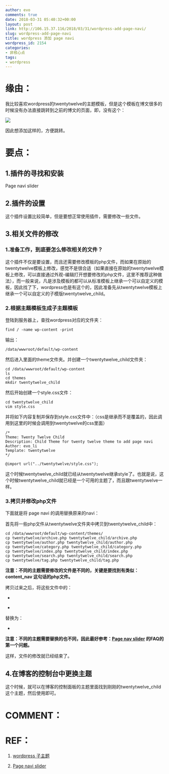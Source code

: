 ```yaml
---
author: evo
comments: true
date: 2018-03-31 05:40:32+00:00
layout: post
link: http://106.15.37.116/2018/03/31/wordpress-add-page-navi/
slug: wordpress-add-page-navi
title: wordpress 添加 page navi
wordpress_id: 2154
categories:
- 非核心点
tags:
- wordpress
---
```


<!-- more -->


# 缘由：


我比较喜欢wordpress的twentytwelve的主题模板，但是这个模板在博文很多的时候没有办法直接跳转到之前的博文的页面，即，没有这个：


![](http://106.15.37.116/wp-content/uploads/2018/03/img_5abf167483cf6.png)


因此想添加这样的，方便跳转。


# 要点：




## 1.插件的寻找和安装


Page navi slider


## 2.插件的设置


这个插件设置比较简单，但是要想正常使用插件，需要修改一些文件。


## 3.相关文件的修改




### 1.准备工作，到底要怎么修改相关的文件？


这个插件不仅是要设置，而且还需要修改模板的php文件，而如果在原始的twentytwelve模板上修改，感觉不是很合适（如果直接在原始的twentytwelve模板上修改，可以直接通过外观-编辑打开想要修改的php文件，这里不推荐这种做法），而一般来说，凡是涉及模板的都可以从标准模板上继承一个可以自定义的模板，因此找了下，wordpress也是有这个的，因此准备先从twentytwelve模板上继承一个可以自定义的子模版twentytwelve_child。


### 2.根据主题模板生成子主题模板


登陆到服务器上，查找wordpress对应的文件夹：

    
    find / -name wp-content -print


输出：

    
    /data/wwwroot/default/wp-content


然后进入里面的theme文件夹。并创建一个twentytwelve_child文件夹：

    
    cd /data/wwwroot/default/wp-content
    ls
    cd themes
    mkdir twentytwelve_child


然后开始创建一个style.css文件：

    
    cd twentytwelve_child
    vim style.css


并将如下内容复制并保存到style.css文件中：（css是继承而不是覆盖的，因此调用到这里的时候会调用到twentytwelve的css里面）

    
    /*
    Theme: Twenty Twelve Child
    Description: Child Theme for twenty twelve theme to add page navi 
    Author: evo_li
    Template: twentytwelve
    */
    
    @import url("../twentytwelve/style.css");


这个时候twentytwelve_child就已经从twentytwelve继承style了。也就是说，这个时候twentytwelve_child就已经是一个可用的主题了，而且跟twentytwelve一样。


### 3.拷贝并修改php文件


下面就是将 page navi 的调用替换原来的navi：

首先将一些php文件从twentytwelve文件夹中拷贝到twentytwelve_child中：

    
    cd /data/wwwroot/default/wp-content/themes/
    cp twentytwelve/archive.php twentytwelve_child/archive.php
    cp twentytwelve/author.php twentytwelve_child/author.php
    cp twentytwelve/category.php twentytwelve_child/category.php
    cp twentytwelve/index.php twentytwelve_child/index.php
    cp twentytwelve/search.php twentytwelve_child/search.php
    cp twentytwelve/tag.php twentytwelve_child/tag.php


**注意：不同的主题需要修改的文件是不同的，关键是要找到有类似：content_nav 这句话的php文件。**

拷贝过来之后，将这些文件中的：



 	
  * _<?php twentytwelve_content_nav( 'nav-below' ); ?>_

 	
  * _<?php twentytwelve_content_nav( 'nav-above' ); ?>_


替换为：

 	
  * _<?php if(function_exists('page_navi_slider')){page_navi_slider();}?>_


**注意：不同的主题需要替换的也不同，因此最好参考：[Page nav slider](https://wordpress.org/plugins/page-navi-slider/) 的FAQ的第一个问题。**

这样，文件的修改就已经结束了。


## 4.在博客的控制台中更换主题


这个时候，就可以在博客的控制面板的主题里面找到刚刚的twentytwelve_child这个主题，然后使用即可。




# COMMENT：





# REF：





 	
  1. [wordpress 子主题](https://codex.wordpress.org/zh-cn:%E5%AD%90%E4%B8%BB%E9%A2%98)

 	
  2. [Page navi slider](https://wordpress.org/plugins/page-navi-slider/#installation)



